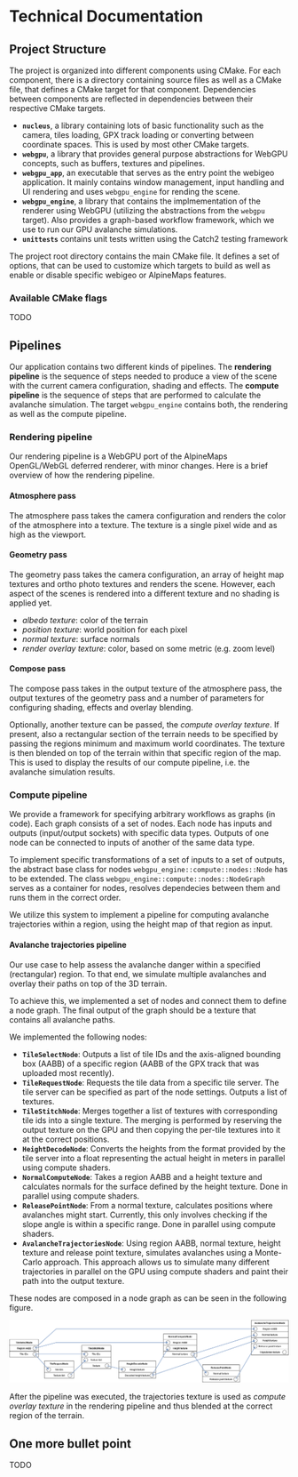 # Technical Documentation

## Project Structure

The project is organized into different components using CMake. For each component, there is a directory containing source files as well as a CMake file, that defines a CMake target for that component. Dependencies between components are reflected in dependencies between their respective CMake targets.

- **`nucleus`**, a library containing lots of basic functionality such as the camera, tiles loading, GPX track loading or converting between coordinate spaces. This is used by most other CMake targets.
- **`webgpu`**, a library that provides general purpose abstractions for WebGPU concepts, such as buffers, textures and pipelines.
- **`webgpu_app`**, an executable that serves as the entry point the webigeo application. It mainly contains window management, input handling and UI rendering and uses `webgpu_engine` for rending the scene.
- **`webgpu_engine`**, a library that contains the implmementation of the renderer using WebGPU (utilizing the abstractions from the `webgpu` target). Also provides a graph-based workflow framework, which we use to run our GPU avalanche simulations.
- **`unittests`** contains unit tests written using the Catch2 testing framework

The project root directory contains the main CMake file. It defines a set of options, that can be used to customize which targets to build as well as enable or disable specific webigeo or AlpineMaps features.

### Available CMake flags

TODO

## Pipelines

Our application contains two different kinds of pipelines. The **rendering pipeline** is the sequence of steps needed to produce a view of the scene with the current camera configuration, shading and effects. The **compute pipeline** is the sequence of steps that are performed to calculate the avalanche simulation. The target `webgpu_engine` contains both, the rendering as well as the compute pipeline.

### Rendering pipeline

Our rendering pipeline is a WebGPU port of the AlpineMaps OpenGL/WebGL deferred renderer, with minor changes. Here is a brief overview of how the rendering pipeline.

#### Atmosphere pass
The atmosphere pass takes the camera configuration and renders the color of the atmosphere into a texture. The texture is a single pixel wide and as high as the viewport.

#### Geometry pass
The geometry pass takes the camera configuration, an array of height map textures and ortho photo textures and renders the scene. However, each aspect of the scenes is rendered into a different texture and no shading is applied yet. 

- _albedo texture_: color of the terrain
- _position texture_: world position for each pixel
- _normal texture_: surface normals
- _render overlay texture_: color, based on some metric (e.g. zoom level)

#### Compose pass
The compose pass takes in the output texture of the atmosphere pass, the output textures of the geometry pass and a number of parameters for configuring shading, effects and overlay blending.

Optionally, another texture can be passed, the _compute overlay texture_. If present, also a rectangular section of the terrain needs to be specified by passing the regions minimum and maximum world coordinates. The texture is then blended on top of the terrain within that specific region of the map. This is used to display the results of our compute pipeline, i.e. the avalanche simulation results. 

### Compute pipeline
We provide a framework for specifying arbitrary workflows as graphs (in code). Each graph consists of a set of nodes. Each node has inputs and outputs (input/output sockets) with specific data types. Outputs of one node can be connected to inputs of another of the same data type.

To implement specific transformations of a set of inputs to a set of outputs, the abstract base class for nodes `webgpu_engine::compute::nodes::Node` has to be extended. The class `webgpu_engine::compute::nodes::NodeGraph` serves as a container for nodes, resolves dependecies between them and runs them in the correct order.

We utilize this system to implement a pipeline for computing avalanche trajectories within a region, using the height map of that region as input.

#### Avalanche trajectories pipeline
Our use case to help assess the avalanche danger within a specified (rectangular) region. To that end, we simulate multiple avalanches and overlay their paths on top of the 3D terrain.

To achieve this, we implemented a set of nodes and connect them to define a node graph. The final output of the graph should be a texture that contains all avalanche paths.

We implemented the following nodes:

- **`TileSelectNode`**: Outputs a list of tile IDs and the axis-aligned bounding box (AABB) of a specific region (AABB of the GPX track that was uploaded most recently).
- **`TileRequestNode`**: Requests the tile data from a specific tile server. The tile server can be specified as part of the node settings. Outputs a list of textures.
- **`TileStitchNode`**: Merges together a list of textures with corresponding tile ids into a single texture. The merging is performed by reserving the output texture on the GPU and then copying the per-tile textures into it at the correct positions.
- **`HeightDecodeNode`**: Converts the heights from the format provided by the tile server into a float representing the actual height in meters in parallel using compute shaders.
- **`NormalComputeNode`**: Takes a region AABB and a height texture and calculates normals for the surface defined by the height texture. Done in parallel using compute shaders.
- **`ReleasePointNode`**: From a normal texture, calculates positions where avalanches might start. Currently, this only involves checking if the slope angle is within a specific range. Done in parallel using compute shaders.
- **`AvalancheTrajectoriesNode`**: Using region AABB, normal texture, height texture and release point texture, simulates avalanches using a Monte-Carlo approach. This approach allows us to simulate many different trajectories in parallel on the GPU using compute shaders and paint their path into the output texture.

These nodes are composed in a node graph as can be seen in the following figure. 

![node graph](./images/node-graph.drawio.png)

After the pipeline was executed, the trajectories texture is used as _compute overlay texture_ in the rendering pipeline and thus blended at the correct region of the terrain.   

## One more bullet point
TODO
